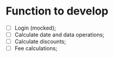 # Function to develop

- [ ] Login (mocked);
- [ ] Calculate date and data operations;
- [ ] Calculate discounts;
- [ ] Fee calculations;
